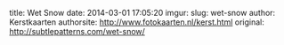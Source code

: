 title: Wet Snow
date: 2014-03-01 17:05:20
imgur: 
slug: wet-snow
author: Kerstkaarten
authorsite: http://www.fotokaarten.nl/kerst.html
original: http://subtlepatterns.com/wet-snow/
